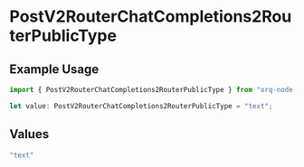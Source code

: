 # PostV2RouterChatCompletions2RouterPublicType

## Example Usage

```typescript
import { PostV2RouterChatCompletions2RouterPublicType } from "orq-node-client/models/operations";

let value: PostV2RouterChatCompletions2RouterPublicType = "text";
```

## Values

```typescript
"text"
```
